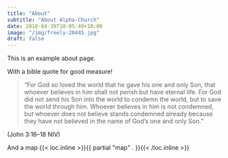 ```yaml
---
title: "About"
subtitle: "About Alpha-Church"
date: 2018-04-30T10:05:49+10:00
image: "/img/freely-20445.jpg"
draft: false
---
```


This is an example about page.

With a bible quote for good measure!

> “For God so loved the world that he gave his one and only Son, that whoever believes in him shall not perish but have eternal life. For God did not send his Son into the world to condemn the world, but to save the world through him. Whoever believes in him is not condemned, but whoever does not believe stands condemned already because they have not believed in the name of God’s one and only Son.”

(John 3:16–18 NIV)

And a map
{{< loc.inline >}}{{ partial "map" . }}{{< /loc.inline >}}
